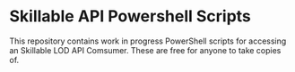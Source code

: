# Skillable API Powershell Scripts

This repository contains work in progress PowerShell scripts for accessing an Skillable LOD API Comsumer.  These are free for anyone to take copies of.
